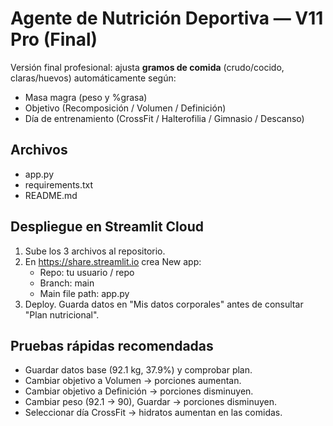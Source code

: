 # Agente de Nutrición Deportiva — V11 Pro (Final)

Versión final profesional: ajusta **gramos de comida** (crudo/cocido, claras/huevos) automáticamente según:
- Masa magra (peso y %grasa)
- Objetivo (Recomposición / Volumen / Definición)
- Día de entrenamiento (CrossFit / Halterofilia / Gimnasio / Descanso)

## Archivos
- app.py
- requirements.txt
- README.md

## Despliegue en Streamlit Cloud
1. Sube los 3 archivos al repositorio.
2. En https://share.streamlit.io crea New app:
   - Repo: tu usuario / repo
   - Branch: main
   - Main file path: app.py
3. Deploy. Guarda datos en "Mis datos corporales" antes de consultar "Plan nutricional".

## Pruebas rápidas recomendadas
- Guardar datos base (92.1 kg, 37.9%) y comprobar plan.
- Cambiar objetivo a Volumen → porciones aumentan.
- Cambiar objetivo a Definición → porciones disminuyen.
- Cambiar peso (92.1 → 90), Guardar → porciones disminuyen.
- Seleccionar día CrossFit → hidratos aumentan en las comidas.
